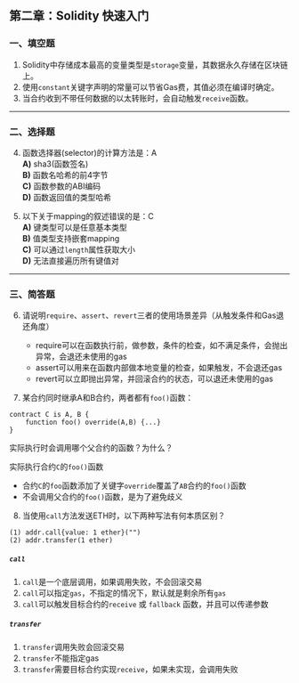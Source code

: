 ## 第二章：Solidity 快速入门

### 一、填空题

1. Solidity中存储成本最高的变量类型是`storage`变量，其数据永久存储在区块链上。  
2. 使用`constant`关键字声明的常量可以节省Gas费，其值必须在编译时确定。  
4. 当合约收到不带任何数据的以太转账时，会自动触发`receive`函数。  

---

### 二、选择题

4. 函数选择器(selector)的计算方法是：A  
   **A)** sha3(函数签名)  
   **B)** 函数名哈希的前4字节  
   **C)** 函数参数的ABI编码  
   **D)** 函数返回值的类型哈希  

5. 以下关于mapping的叙述错误的是：C  
   **A)** 键类型可以是任意基本类型  
   **B)** 值类型支持嵌套mapping  
   **C)** 可以通过`length`属性获取大小  
   **D)** 无法直接遍历所有键值对  

---

### 三、简答题

6. 请说明`require`、`assert`、`revert`三者的使用场景差异（从触发条件和Gas退还角度）
   - require可以在函数执行前，做参数，条件的检查，如不满足条件，会抛出异常，会退还未使用的gas
   - assert可以用来在函数内部做本地变量的检查，如果触发，不会退还gas
   - revert可以立即抛出异常，并回滚合约的状态，可以退还未使用的gas


7. 某合约同时继承A和B合约，两者都有`foo()`函数：

```solidity
contract C is A, B {
    function foo() override(A,B) {...}
}
```

实际执行时会调用哪个父合约的函数？为什么？

实际执行合约`C`的`foo()`函数

- 合约`C`的`foo`函数添加了关键字`override`覆盖了`AB`合约的`foo()`函数
- 不会调用父合约的`foo()`函数，是为了避免歧义


8. 当使用`call`方法发送ETH时，以下两种写法有何本质区别？

```solidity
(1) addr.call{value: 1 ether}("")
(2) addr.transfer(1 ether)
```

##### `call`

1. `call`是一个底层调用，如果调用失败，不会回滚交易
2. `call`可以指定`gas`，不指定的情况下，默认就是剩余所有`gas`
3. `call`可以触发目标合约的`receive` 或 `fallback` 函数，并且可以传递参数

##### `transfer`

1. `transfer`调用失败会回滚交易
2. `transfer`不能指定gas
3. `transfer`需要目标合约实现`receive`，如果未实现，会调用失败
